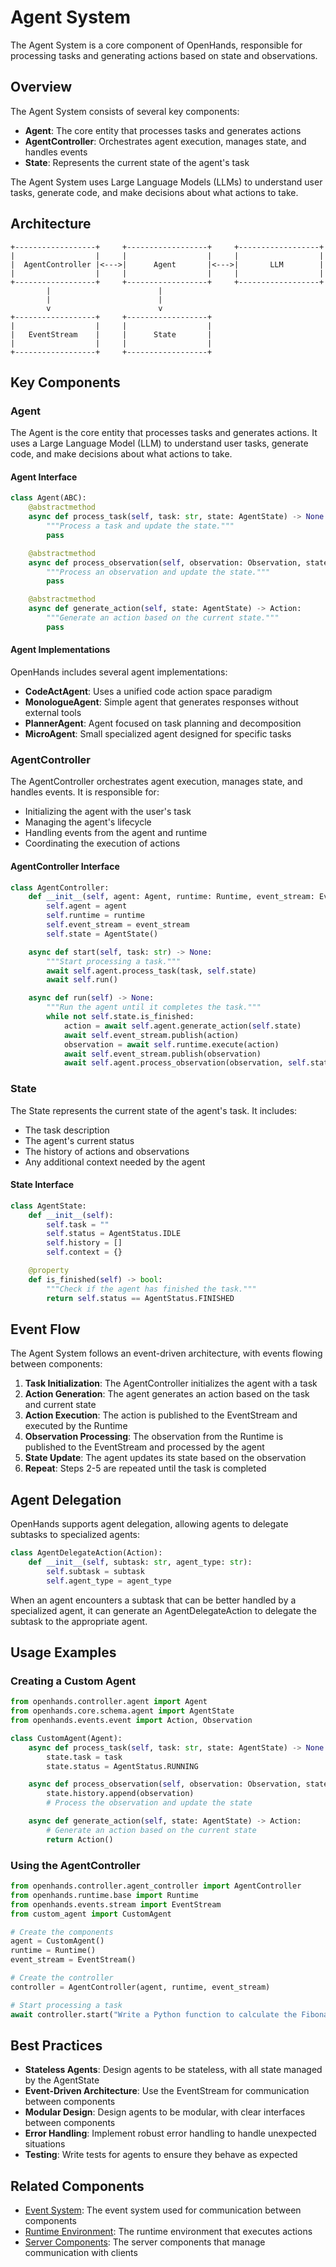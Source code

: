 # Agent System

The Agent System is a core component of OpenHands, responsible for processing tasks and generating actions based on state and observations.

## Overview

The Agent System consists of several key components:

- **Agent**: The core entity that processes tasks and generates actions
- **AgentController**: Orchestrates agent execution, manages state, and handles events
- **State**: Represents the current state of the agent's task

The Agent System uses Large Language Models (LLMs) to understand user tasks, generate code, and make decisions about what actions to take.

## Architecture

```
+------------------+     +------------------+     +------------------+
|                  |     |                  |     |                  |
|  AgentController |<--->|      Agent       |<--->|       LLM        |
|                  |     |                  |     |                  |
+------------------+     +------------------+     +------------------+
        |                        |
        |                        |
        v                        v
+------------------+     +------------------+
|                  |     |                  |
|   EventStream    |     |      State       |
|                  |     |                  |
+------------------+     +------------------+
```

## Key Components

### Agent

The Agent is the core entity that processes tasks and generates actions. It uses a Large Language Model (LLM) to understand user tasks, generate code, and make decisions about what actions to take.

#### Agent Interface

```python
class Agent(ABC):
    @abstractmethod
    async def process_task(self, task: str, state: AgentState) -> None:
        """Process a task and update the state."""
        pass

    @abstractmethod
    async def process_observation(self, observation: Observation, state: AgentState) -> None:
        """Process an observation and update the state."""
        pass

    @abstractmethod
    async def generate_action(self, state: AgentState) -> Action:
        """Generate an action based on the current state."""
        pass
```

#### Agent Implementations

OpenHands includes several agent implementations:

- **CodeActAgent**: Uses a unified code action space paradigm
- **MonologueAgent**: Simple agent that generates responses without external tools
- **PlannerAgent**: Agent focused on task planning and decomposition
- **MicroAgent**: Small specialized agent designed for specific tasks

### AgentController

The AgentController orchestrates agent execution, manages state, and handles events. It is responsible for:

- Initializing the agent with the user's task
- Managing the agent's lifecycle
- Handling events from the agent and runtime
- Coordinating the execution of actions

#### AgentController Interface

```python
class AgentController:
    def __init__(self, agent: Agent, runtime: Runtime, event_stream: EventStream):
        self.agent = agent
        self.runtime = runtime
        self.event_stream = event_stream
        self.state = AgentState()

    async def start(self, task: str) -> None:
        """Start processing a task."""
        await self.agent.process_task(task, self.state)
        await self.run()

    async def run(self) -> None:
        """Run the agent until it completes the task."""
        while not self.state.is_finished:
            action = await self.agent.generate_action(self.state)
            await self.event_stream.publish(action)
            observation = await self.runtime.execute(action)
            await self.event_stream.publish(observation)
            await self.agent.process_observation(observation, self.state)
```

### State

The State represents the current state of the agent's task. It includes:

- The task description
- The agent's current status
- The history of actions and observations
- Any additional context needed by the agent

#### State Interface

```python
class AgentState:
    def __init__(self):
        self.task = ""
        self.status = AgentStatus.IDLE
        self.history = []
        self.context = {}

    @property
    def is_finished(self) -> bool:
        """Check if the agent has finished the task."""
        return self.status == AgentStatus.FINISHED
```

## Event Flow

The Agent System follows an event-driven architecture, with events flowing between components:

1. **Task Initialization**: The AgentController initializes the agent with a task
2. **Action Generation**: The agent generates an action based on the task and current state
3. **Action Execution**: The action is published to the EventStream and executed by the Runtime
4. **Observation Processing**: The observation from the Runtime is published to the EventStream and processed by the agent
5. **State Update**: The agent updates its state based on the observation
6. **Repeat**: Steps 2-5 are repeated until the task is completed

## Agent Delegation

OpenHands supports agent delegation, allowing agents to delegate subtasks to specialized agents:

```python
class AgentDelegateAction(Action):
    def __init__(self, subtask: str, agent_type: str):
        self.subtask = subtask
        self.agent_type = agent_type
```

When an agent encounters a subtask that can be better handled by a specialized agent, it can generate an AgentDelegateAction to delegate the subtask to the appropriate agent.

## Usage Examples

### Creating a Custom Agent

```python
from openhands.controller.agent import Agent
from openhands.core.schema.agent import AgentState
from openhands.events.event import Action, Observation

class CustomAgent(Agent):
    async def process_task(self, task: str, state: AgentState) -> None:
        state.task = task
        state.status = AgentStatus.RUNNING

    async def process_observation(self, observation: Observation, state: AgentState) -> None:
        state.history.append(observation)
        # Process the observation and update the state

    async def generate_action(self, state: AgentState) -> Action:
        # Generate an action based on the current state
        return Action()
```

### Using the AgentController

```python
from openhands.controller.agent_controller import AgentController
from openhands.runtime.base import Runtime
from openhands.events.stream import EventStream
from custom_agent import CustomAgent

# Create the components
agent = CustomAgent()
runtime = Runtime()
event_stream = EventStream()

# Create the controller
controller = AgentController(agent, runtime, event_stream)

# Start processing a task
await controller.start("Write a Python function to calculate the Fibonacci sequence")
```

## Best Practices

- **Stateless Agents**: Design agents to be stateless, with all state managed by the AgentState
- **Event-Driven Architecture**: Use the EventStream for communication between components
- **Modular Design**: Design agents to be modular, with clear interfaces between components
- **Error Handling**: Implement robust error handling to handle unexpected situations
- **Testing**: Write tests for agents to ensure they behave as expected

## Related Components

- [Event System](./events.md): The event system used for communication between components
- [Runtime Environment](./runtime.md): The runtime environment that executes actions
- [Server Components](./server.md): The server components that manage communication with clients
